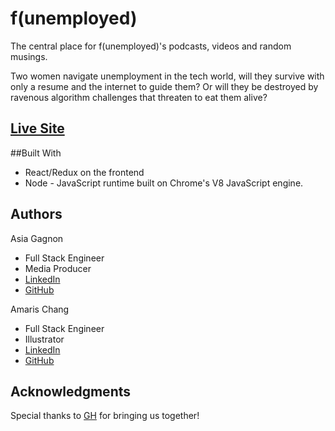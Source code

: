 # f(unemployed)
The central place for f(unemployed)'s podcasts, videos and random musings.

Two women navigate unemployment in the tech world, will they survive with only a resume and the internet to guide them? Or will they be destroyed by ravenous algorithm challenges that threaten to eat them alive? 

## [Live Site]()

##Built With
* React/Redux on the frontend
* Node - JavaScript runtime built on Chrome's V8 JavaScript engine.


## Authors

Asia Gagnon
* Full Stack Engineer
* Media Producer
* [LinkedIn](https://www.linkedin.com/in/asia-gagnon/)
* [GitHub](https://github.com/AsiaJoyG)

Amaris Chang 
* Full Stack Engineer
* Illustrator
* [LinkedIn](https://www.linkedin.com/in/amarisachang/)
* [GitHub](https://github.com/Amic4353/)

## Acknowledgments
Special thanks to [GH](https://www.gracehopper.com) for bringing us together!
